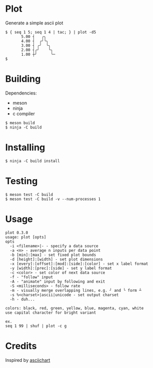 # Plot

Generate a simple ascii plot

```
$ { seq 1 5; seq 1 4 | tac; } | plot -d5
       5.00 ┤   ╭╮
       4.00 ┤  ╭╯╰╮
       3.00 ┤ ╭╯  ╰╮
       2.00 ┤╭╯    ╰╮
       1.00 ┼╯      ╰─
$
```

# Building

Dependencies:

+ meson
+ ninja
+ c compiler

```
$ meson build
$ ninja -C build
```

# Installing

```
$ ninja -C build install
```

# Testing

```
$ meson test -C build
$ meson test -C build -v --num-processes 1
```

# Usage

```
plot 0.3.0
usage: plot [opts]
opts
  -i <filename>|- - specify a data source
  -a <n> - average n inputs per data point
  -b [min]:[max] - set fixed plot bounds
  -d [height]:[width] - set plot dimensions
  -x [every]:[offset]:[mod]:[side]:[color] - set x label format
  -y [width]:[prec]:[side] - set y label format
  -c <color> - set color of next data source
  -f - "follow" input
  -A - "animate" input by following and exit
  -S <milliseconds> - follow rate
  -m - visually merge overlapping lines, e.g. ╯ and ╰ form ┴
  -s %<charset>|ascii|unicode - set output charset
  -h - duh...

colors: black, red, green, yellow, blue, magenta, cyan, white
use capital character for bright variant

ex.
seq 1 99 | shuf | plot -c g
```

# Credits

Inspired by [asciichart](https://github.com/kroitor/asciichart)
